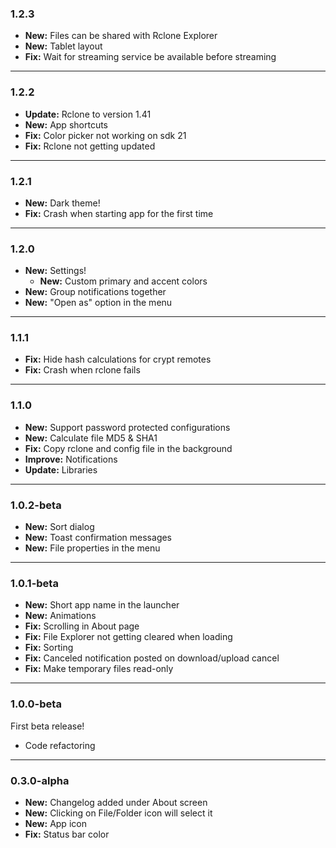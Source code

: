 ### 1.2.3
* **New:** Files can be shared with Rclone Explorer
* **New:** Tablet layout
* **Fix:** Wait for streaming service be available before streaming

***

### 1.2.2
* **Update:** Rclone to version 1.41
* **New:** App shortcuts
* **Fix:** Color picker not working on sdk 21
* **Fix:** Rclone not getting updated

***

### 1.2.1
* **New:** Dark theme!
* **Fix:** Crash when starting app for the first time

***

### 1.2.0
* **New:** Settings!
    * **New:** Custom primary and accent colors
* **New:** Group notifications together
* **New:** "Open as" option in the menu

***

### 1.1.1
* **Fix:** Hide hash calculations for crypt remotes
* **Fix:** Crash when rclone fails

***

### 1.1.0
* **New:** Support password protected configurations
* **New:** Calculate file MD5 & SHA1
* **Fix:** Copy rclone and config file in the background
* **Improve:** Notifications
* **Update:** Libraries

***

### 1.0.2-beta
* **New:** Sort dialog
* **New:** Toast confirmation messages
* **New:** File properties in the menu

***

### 1.0.1-beta
* **New:** Short app name in the launcher
* **New:** Animations
* **Fix:** Scrolling in About page
* **Fix:** File Explorer not getting cleared when loading
* **Fix:** Sorting
* **Fix:** Canceled notification posted on download/upload cancel
* **Fix:** Make temporary files read-only

***

### 1.0.0-beta
First beta release!

* Code refactoring

***

### 0.3.0-alpha
* **New:** Changelog added under About screen
* **New:** Clicking on File/Folder icon will select it
* **New:** App icon
* **Fix:** Status bar color
